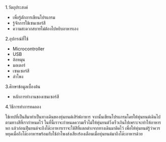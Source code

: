 1.วัตถุประสงค์
- เพื่อรู้ตักการเขียนโปรแกรม
- รู้จักการใช้เซนเซอร์สี
- ความสะดวกสบายไม่ต้องไปหยิบอาหารเอง

2.อุปกรณ์ที่ใช้
- Microcontroller
- USB
- ล้อหมุน
- มอเตอร์
- เซนเซอร์สี
- ลำโพง

3.ศึกษาข้อมูลเบื้องต้น
- หลักการทำงานของเซนเซอร์สี

4.วิธีการทำการทดลอง

ใช้เทปที่เป็นสีมาทำเป็นทางเดินของหุ่นยนต์เสิร์ฟอาหาร จากนั้นเขียนโปรแกรมโดยให้หุ่นยนต์เดินไปตามทางสีที่เรากำหนดไว้ ในที่นี้เราจะกำหนดความเร็วไม่ให้หุ่นยนต์วิ่งเร็วเกินไปเพราะจะทำให้อาหารหก แล้วก่อนทีุ่่นยนต์จะถึงโต๊ะอาหารเราจะใช้สีที่แตกต่างจากทางเดินมาติดไว้ เพื่อให้หุ่นยนต์รู้ว่าควรหยุดเมื่อถึงโต๊ะอาหารพร้อมกับใช้ลำโพงส่งเสียงร้องเตือนเมื่อหุ่นยนต์มาถึงโต๊ะอาหารด้วย

